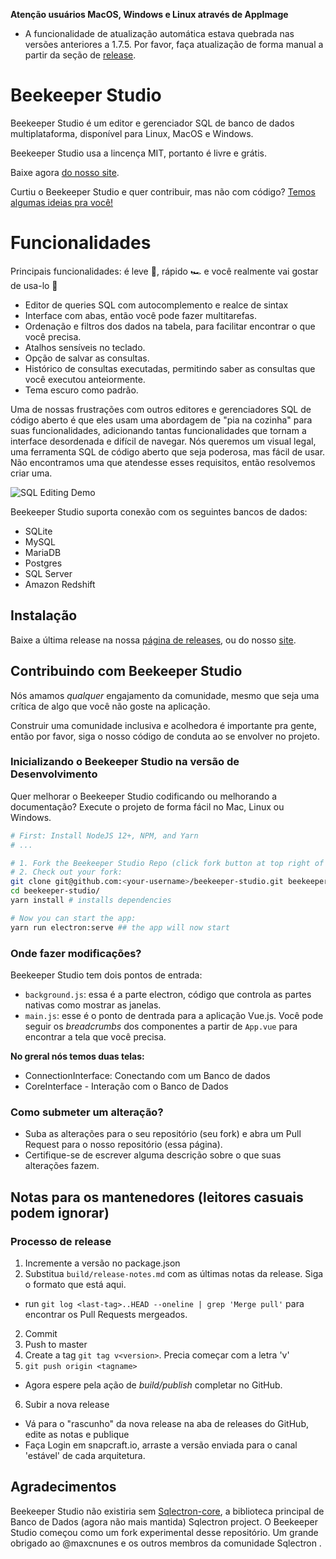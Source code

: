 **Atenção usuários MacOS, Windows e Linux através de AppImage**

- A funcionalidade de atualização automática estava quebrada nas versões anteriores a 1.7.5. Por favor, faça atualização de forma manual a partir da seção de [release](https://github.com/beekeeper-studio/beekeeper-studio/releases).

# Beekeeper Studio

Beekeeper Studio é um editor e gerenciador SQL de banco de dados multiplataforma, disponível para Linux, MacOS e Windows.

Beekeeper Studio usa a lincença MIT, portanto é livre e grátis.

Baixe agora [do nosso site](https://beekeeperstudio.io).

Curtiu o Beekeeper Studio e quer contribuir, mas não com código? [Temos algumas ideias pra você!](https://github.com/beekeeper-studio/beekeeper-studio/issues/287)

# Funcionalidades

Principais funcionalidades: é leve 🍫, rápido 🏎 e você realmente vai gostar de usa-lo 🥰

- Editor de queries SQL com autocomplemento e realce de sintax
- Interface com abas, então você pode fazer multitarefas.
- Ordenação e filtros dos dados na tabela, para facilitar encontrar o que você precisa.
- Atalhos sensíveis no teclado.
- Opção de salvar as consultas.
- Histórico de consultas executadas, permitindo saber as consultas que você executou anteiormente.
- Tema escuro como padrão.

Uma de nossas frustrações com outros editores e gerenciadores SQL de código aberto é que eles usam uma abordagem de "pia na cozinha" para suas funcionalidades, adicionando tantas funcionalidades que tornam a interface desordenada e difícil de navegar. Nós queremos um visual legal, uma ferramenta SQL de código aberto que seja poderosa, mas fácil de usar. Não encontramos uma que atendesse esses requisitos, então resolvemos criar uma.

![SQL Editing Demo](https://raw.githubusercontent.com/beekeeper-studio/beekeeper-studio/master/screenshots/beekeeper-studio-demo.gif)

Beekeeper Studio suporta conexão com os seguintes bancos de dados:

- SQLite
- MySQL
- MariaDB
- Postgres
- SQL Server
- Amazon Redshift

## Instalação

Baixe a última release na nossa [página de releases](https://github.com/beekeeper-studio/beekeeper-studio/releases), ou do nosso [site](https://beekeeperstudio.io).

## Contribuindo com Beekeeper Studio

Nós amamos _qualquer_ engajamento da comunidade, mesmo que seja uma crítica de algo que você não goste na aplicação.

Construir uma comunidade inclusiva e acolhedora é importante pra gente, então por favor, siga o nosso código de conduta ao se envolver no projeto.

### Inicializando o Beekeeper Studio na versão de Desenvolvimento

Quer melhorar o Beekeeper Studio codificando ou melhorando a documentação? Execute o projeto de forma fácil no Mac, Linux ou Windows.

```bash
# First: Install NodeJS 12+, NPM, and Yarn
# ...

# 1. Fork the Beekeeper Studio Repo (click fork button at top right of this screen)
# 2. Check out your fork:
git clone git@github.com:<your-username>/beekeeper-studio.git beekeeper-studio
cd beekeeper-studio/
yarn install # installs dependencies

# Now you can start the app:
yarn run electron:serve ## the app will now start
```

### Onde fazer modificações?

Beekeeper Studio tem dois pontos de entrada:

- `background.js`: essa é a parte electron, código que controla as partes nativas como mostrar as janelas.
- `main.js`: esse é o ponto de dentrada para a aplicação Vue.js. Você pode seguir os _breadcrumbs_ dos componentes a partir de `App.vue` para encontrar a tela que você precisa.

**No greral nós temos duas telas:**

- ConnectionInterface: Conectando com um Banco de dados
- CoreInterface - Interação com o Banco de Dados

### Como submeter um alteração?

- Suba as alterações para o seu repositório (seu fork) e abra um Pull Request para o nosso repositório (essa página).
- Certifique-se de escrever alguma descrição sobre o que suas alterações fazem.

## Notas para os mantenedores (leitores casuais podem ignorar)

### Processo de release

1. Incremente a versão no package.json
2. Substitua `build/release-notes.md` com as últimas notas da release. Siga o formato que está aqui.

- run `git log <last-tag>..HEAD --oneline | grep 'Merge pull'` para encontrar os Pull Requests mergeados.

2. Commit
3. Push to master
4. Create a tag `git tag v<version>`. Precia começar com a letra 'v'
5. `git push origin <tagname>`

- Agora espere pela ação de _build/publish_ completar no GitHub.

6. Subir a nova release

- Vá para o "rascunho" da nova release na aba de releases do GitHub, edite as notas e publique
- Faça Login em snapcraft.io, arraste a versão enviada para o canal 'estável' de cada arquitetura.

## Agradecimentos

Beekeeper Studio não existiria sem [Sqlectron-core](https://github.com/sqlectron/sqlectron-core), a biblioteca principal de Banco de Dados (agora não mais mantida) Sqlectron project. O Beekeeper Studio começou como um fork experimental desse repositório. Um grande obrigado ao @maxcnunes e os outros membros da comunidade Sqlectron .
